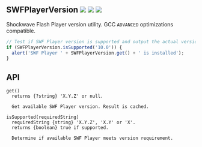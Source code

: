 ## SWFPlayerVersion ![](https://img.shields.io/github/release/syranide/swf-player-version.svg) ![](https://img.shields.io/badge/npm-swf--player--version-blue.svg) ![](https://img.shields.io/badge/bower-swf--player--version-blue.svg)

Shockwave Flash Player version utility. GCC `ADVANCED` optimizations compatible.

```js
// Test if SWF Player version is supported and output the actual version.
if (SWFPlayerVersion.isSupported('10.0')) {
  alert('SWF Player ' + SWFPlayerVersion.get() + ' is installed');
}
```

## API

```
get()
  returns {?string} 'X.Y.Z' or null.

  Get available SWF Player version. Result is cached.
```
```
isSupported(requiredString)
  requiredString {string} 'X.Y.Z', 'X.Y' or 'X'.
  returns {boolean} true if supported.

  Determine if available SWF Player meets version requirement.
```
